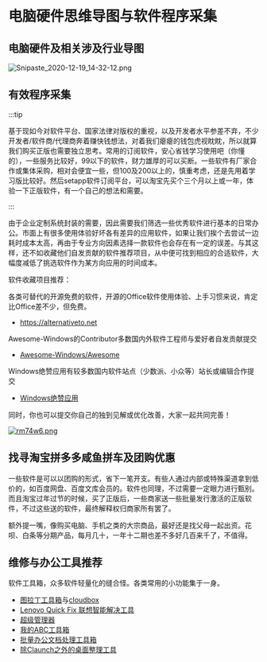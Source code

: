 # 电脑硬件思维导图与软件程序采集

## 电脑硬件及相关涉及行业导图

![Snipaste_2020-12-19_14-32-12.png](https://i.loli.net/2020/12/19/Iuwl1jzQM67BZih.png)

## 有效程序采集

:::tip

基于现如今对软件平台、国家法律对版权的重视，以及开发者水平参差不弃，不少开发者/软件商/代理商奔着赚快钱想法，对着我们瘪瘪的钱包虎视眈眈，所以就算我们购买正版也需要独立思考。常用的订阅软件，安心省钱学习使用吧（你懂的），一些服务比较好，99以下的软件，财力雄厚的可以买断。一些软件有厂家合作或集体采购，相对会便宜一些，但100及200以上的，慎重考虑，还是先用着学习版比较好。然后setapp软件订阅平台，可以淘宝先买个三个月以上或一年，体验一下正版软件，有一个自己的想法和需要。

:::

由于企业定制系统封装的需要，因此需要我们筛选一些优秀软件进行基本的日常办公。市面上有很多使用体验好坏各有差异的应用软件，如果让我们挨个去尝试一边耗时成本太高，再由于专业方向因素选择一款软件也会存在有一定的误差。与其这样，还不如收藏他们自发贡献的软件推荐项目，从中便可找到相应的合适软件，大幅度减低了挑选软件作为某方向应用的时间成本。


软件收藏项目推荐：

各类可替代的开源免费的软件，开源的Office软件使用体验、上手习惯来说，肯定比Office差不少，但免费。

* https://alternativeto.net

Awesome-Windows的Contributor多数国内外软件工程师与爱好者自发贡献提交

* [Awesome-Windows/Awesome](https://github.com/Awesome-Windows/Awesome)

 Windows绝赞应用有较多数国内软件站点（少数派、小众等）站长或编辑合作提交

* [Windows绝赞应用](https://amazing-apps.gitbook.io/windows-apps-that-amaze-us/zh-cn)

同时，你也可以提交你自己的独到见解或优化改善，大家一起共同完善！

[![rm74w6.png](https://s3.ax1x.com/2020/12/14/rm74w6.png)](https://imgchr.com/i/rm74w6)


## 找寻淘宝拼多多咸鱼拼车及团购优惠

一些软件是可以以团购的形式，省下一笔开支。有些人通过内部或特殊渠道拿到低价的，如百度网盘、百度文库会员的。软件也同理，不过需要一定眼力进行甄别。而且淘宝过年过节的时候，买了正版后，一些商家送一些批量发行激活的正版软件，不过这些送的软件，最终解释权归商家所有罢了。

额外提一嘴，像购买电脑、手机之类的大宗商品，最好还是找父母一起出资。花呗、白条等分期产品，每月几十，一年十二期也差不多好几百来千了，不值得。

## 维修与办公工具推荐

软件工具箱，众多软件轻量化的缝合怪。各类常用的小功能集于一身。

* [图拉丁工具箱](http://www.tbtool.cn)与[cloudbox](https://www.ittel.cn/archives/6817.html)
* [Lenovo Quick Fix 联想智能解决工具](https://iknow.lenovo.com.cn/detail/kd_26394.html)
* [超级管理器](https://www.onlinedown.net/soft/1229623.htm)
* [我的ABC工具箱](https://www.ylmfu.com/soft/html/66216.html)
* [批量办公文档处理工具箱](https://www.bilibili.com/video/BV1344y1s7st)
* [除Claunch之外的桌面整理工具](https://zhuanlan.zhihu.com/p/56221800?ivk_sa=1024320u)
